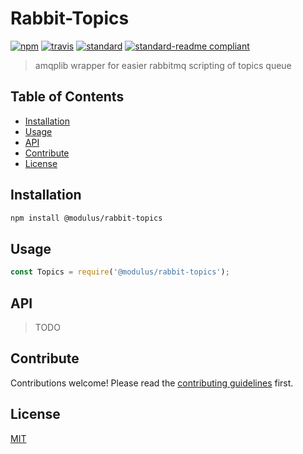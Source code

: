 # Rabbit-Topics

[![npm][npm-image]][npm-url]
[![travis][travis-image]][travis-url]
[![standard][standard-image]][standard-url]
[![standard-readme compliant][standard-readme-image]][standard-readme-url]

[npm-image]: https://img.shields.io/npm/v/@modulus/rabbit-topics.svg?style=flat-square
[npm-url]: https://www.npmjs.com/package/@modulus/rabbit-topics
[travis-image]: https://img.shields.io/travis/onmodulus/rabbit-topics.svg?style=flat-square
[travis-url]: https://travis-ci.org/onmodulu/rabbit-topics
[standard-image]: https://img.shields.io/badge/code%20style-mod--standard-green.svg?style=flat-square
[standard-url]: http://npm.im/@modulus/standard
[standard-readme-image]: https://img.shields.io/badge/standard--readme-OK-green.svg?style=flat-square
[standard-readme-url]: https://github.com/RichardLitt/standard-readme

> amqplib wrapper for easier rabbitmq scripting of topics queue

## Table of Contents

- [Installation](#installation)
- [Usage](#usage)
- [API](#api)
- [Contribute](#contribute)
- [License](#license)

## Installation

```sh
npm install @modulus/rabbit-topics
```

## Usage

```js
const Topics = require('@modulus/rabbit-topics');
```

## API

> TODO

## Contribute

Contributions welcome! Please read the [contributing guidelines](CONTRIBUTING.md) first.

## License

[MIT](LICENSE.md)
